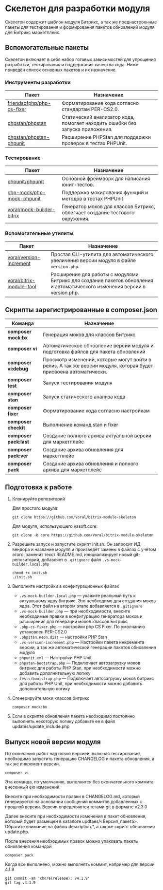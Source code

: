 # Скелетон для разработки модуля

Скелетон содержит шаблон модуля Битрикс, а так же преднастроенные пакеты для тестирования и формирования пакетов
обновлений модуля для Битрикс маркетплейс.

## Вспомогательные пакеты

Скелетон включает в себя набор готовых зависимостей для упрощения разработки, тестирования и поддержания качества кода.
Ниже приведён список основных пакетов и их назначение.

### Инструменты разработки

| Пакет                                                                     | Назначение                                                                    |
|---------------------------------------------------------------------------|-------------------------------------------------------------------------------|
| [friendsofphp/php-cs-fixer](https://github.com/PHP-CS-Fixer/PHP-CS-Fixer) | Форматирование кода согласно стандартам PER-CS2.0.                            |
| [phpstan/phpstan](https://github.com/phpstan/phpstan)                     | Статический анализатор кода, помогает находить ошибки без запуска приложения. |
| [phpstan/phpstan-phpunit](https://github.com/phpstan/phpstan-phpunit)     | Расширение PHPStan для поддержки проверок в тестах PHPUnit.                   |

### Тестирование

| Пакет                                                                     | Назначение                                                                   |
|---------------------------------------------------------------------------|------------------------------------------------------------------------------|
| [phpunit/phpunit](https://github.com/sebastianbergmann/phpunit)           | Основной фреймворк для написания юнит-тестов.                                |
| [php-mock/php-mock-phpunit](https://github.com/php-mock/php-mock-phpunit) | Поддержка мокирования функций и методов в тестах PHPUnit.                    |
| [voral/mock-builder-bitrix](https://github.com/Voral/mock-builder-bitrix) | Генератор моков для классов Битрикс, облегчает создание тестового окружения. |

### Вспомогательные утилиты

| Пакет                                                                      | Назначение                                                                                                                 |
|----------------------------------------------------------------------------|----------------------------------------------------------------------------------------------------------------------------|
| [voral/version-increment](https://github.com/Voral/vs-version-incrementor) | Простая CLI-утилита для автоматического увеличения версии модуля в файле `version.php`.                                    |
| [voral/bitrix-module-tool](https://github.com/Voral/bitrix-module-tool)    | Расширение для работы с модулями Битрикс для создание пакетов обновления и автоматического изменения версии в version.php. |

## Скрипты зарегистрированные в composer.json

| Команда                | Назначение                                                                                                      |
|------------------------|-----------------------------------------------------------------------------------------------------------------|
| **composer mock:bx**   | Генерация моков для классов Битрикс                                                                             |
| **composer vi**        | Автоматическое обновление версии модуля и подготовка файлов для пакета обновлений                               |
| **composer vi:debug**  | Просмотр изменений, которые могут войти в релиз. А так же версии модуля, которая будет присвоена автоматически. |
| **composer test**      | Запуск тестирования модуля                                                                                      |
| **composer stan**      | Запуск статического анализа кода                                                                                |
| **composer fixer**     | Форматирование кода согласно настройкам                                                                         |
| **composer checkit**   | Выполнение команд stan и fixer                                                                                  |
| **composer pack:last** | Создание полного архива актуальной версии для маркетплейс                                                       |
| **composer pack:ver**  | Создание архива обновления для маркетплейс                                                                      |
| **composer pack**      | Создание архива обновления и полного архива для маркетплейс                                                     |

## Подготовка к работе

1. Клонируйте репозиторий

   Для простого модуля:
   ```
   git clone https://github.com/Voral/bitrix-module-skeleton
   ```

   Для модуля, использующего vasoft.core:
   ```
   git clone -b core https://github.com/Voral/bitrix-module-skeleton
   ```

2. Разрешите запуск и запустите скрипт init.sh. Он запросит ИД вендора и название модуля и произведёт замены в файлах с
   учётом этого, заменит текст README.md, инициализирует новый git-репозиторий, добавляет в `.gitignore` файл
   `.vs-mock-builder.local.php`

   ```
   chmod +x init.sh
   ./init.sh
   ```

3. Выполните настройки в конфигурационных файлах
    * `.vs-mock-builder.local.php` — укажите реальный путь к актуальному ядру битрикс. Это необходимо для создания моков
      ядра. Этот файл на втором этапе добавляется в `.gitignore`
    * `.vs-mock-builder.php` — при необходимости, внесите необходимые правки в конфигурацию генератора моков и
      расширения
      для генерации моков классов Битрикс
    * `.php-cs-fixer.php` — настройки php CS Fixer. По умолчанию установлен PER-CS2.0
    * `.phpstan.neon.dist` — настройки PHP Stan
    * `.vs-version-increment.php` — Настройки пакета инкремента версии, а так же автоматической генерации пакетов
      обновления модуля
    * `phpunit.xml` — Настройки PHP Unit
    * `phpstan-bootstrap.php` — Подключает автозагрузку моков битрикс для работы PHP Stan, при необходимости можно
      добавить дополнительную логику
    * `tests/bootstrap.php` — Подключает автозагрузку моков битрикс для работы PHP Unit, при необходимости можно
      добавить
      дополнительную логику

4. Сгенерируйте моки классов битрикс
   ```
   composer mock:bx
   ```

5. Если в скрипте обновления пакета необходимо постоянно выполнять некоторую логику добавьте ее в файл
   updates/update_include.php

## Выпуск новой версии модуля

По окончанию работ над новой версией, включая тестирование, необходимо запустить генерацию CHANGELOG и пакета
обновления, а так же инкремент версии.

```
composer vi
```

Эта команда, по умолчанию, выполнится без окончательного коммита внесенный ею изменений.

Внесите при необходимости правки в CHANGELOG.md, который генерируется на основании сообщений коммитов добавленных с
прошлой версии. Версии определяются тегами git в формате v2.3.0

Далее внесите при необходимости изменения в пакет обновления, который будет размещен в каталоге updtaes/<Версия_пакета>.
Обратите внимание на файлы description.*, а так же скрипт обновления update.php.

После внесения необходимых правок можно упаковать пакеты обновления командой

```
composer pack
```

Когда все выполнено, можно выполнять коммит, например для версии 4.1.9

```
git commit -am 'chore(release): v4.1.9'
git tag v4.1.9
```